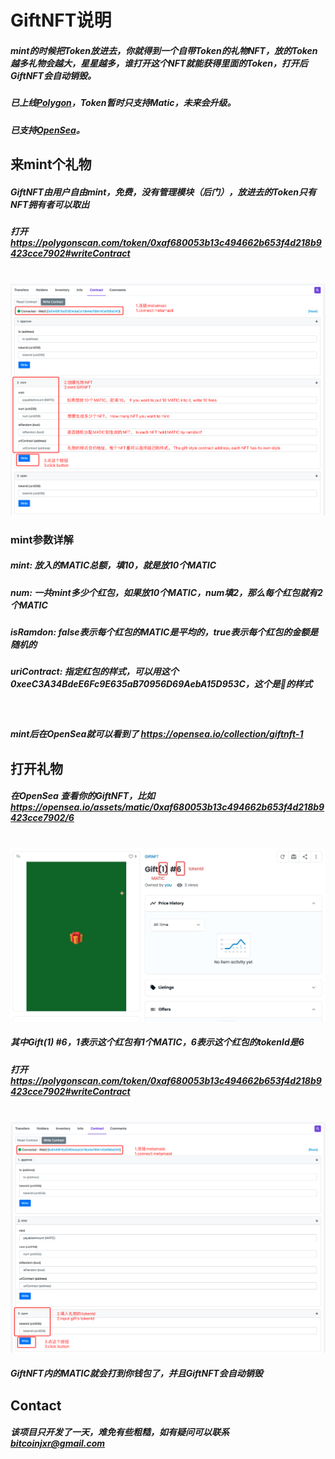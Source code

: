 # GiftNFT说明

##### mint的时候把Token放进去，你就得到一个自带Token的礼物NFT，放的Token越多礼物会越大，星星越多，谁打开这个NFT就能获得里面的Token，打开后GiftNFT会自动销毁。
##### 已上线[Polygon](https://polygonscan.com/token/0xaf680053b13c494662b653f4d218b9423cce7902#readContract)，Token暂时只支持Matic，未来会升级。
##### 已支持[OpenSea](https://opensea.io/collection/giftnft-1)。

## 来mint个礼物
##### GiftNFT由用户自由mint，免费，没有管理模块（后门），放进去的Token只有NFT拥有者可以取出
##### 打开 https://polygonscan.com/token/0xaf680053b13c494662b653f4d218b9423cce7902#writeContract
<br>

<img src="./doc/WX20211224-191053.png">
<br> 

### mint参数详解
##### mint: 放入的MATIC总额，填10，就是放10个MATIC
##### num: 一共mint多少个红包，如果放10个MATIC，num填2，那么每个红包就有2个MATIC
##### isRamdon: false表示每个红包的MATIC是平均的，true表示每个红包的金额是随机的
##### uriContract: 指定红包的样式，可以用这个0xeeC3A34BdeE6Fc9E635aB70956D69AebA15D953C，这个是🎁的样式
<br>

##### mint后在OpenSea就可以看到了 https://opensea.io/collection/giftnft-1

## 打开礼物
##### 在OpenSea 查看你的GiftNFT，比如 https://opensea.io/assets/matic/0xaf680053b13c494662b653f4d218b9423cce7902/6
<br>

<img src="./doc/1640350200938.jpg">
<br>

##### 其中Gift(1) #6，1表示这个红包有1个MATIC，6表示这个红包的tokenId是6
##### 打开 https://polygonscan.com/token/0xaf680053b13c494662b653f4d218b9423cce7902#writeContract
<br>

<img src="./doc/WX20211224-210346.png">
<br>

##### GiftNFT内的MATIC就会打到你钱包了，并且GiftNFT会自动销毁

## Contact
##### 该项目只开发了一天，难免有些粗糙，如有疑问可以联系 bitcoinjxr@gmail.com